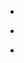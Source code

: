 
- [](/2013/01/294990719884595201/)

- [](/2013/01/294977045946048512/)

- [](/2013/01/294968223756075009/)
